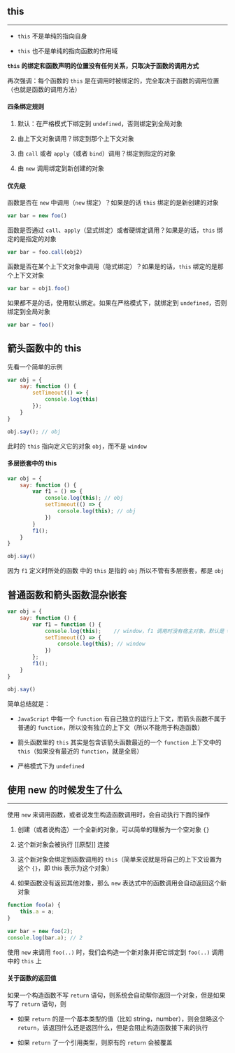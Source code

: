 ## this 

----

* ```this``` 不是单纯的指向自身

* ```this``` 也不是单纯的指向函数的作用域

**```this``` 的绑定和函数声明的位置没有任何关系，只取决于函数的调用方式**

再次强调：每个函数的 ```this``` 是在调用时被绑定的，完全取决于函数的调用位置（也就是函数的调用方法）

#### 四条绑定规则

1. 默认：在严格模式下绑定到 ```undefined```，否则绑定到全局对象

2. 由上下文对象调用？绑定到那个上下文对象

3. 由 ```call``` 或者 ```apply```（或者 ```bind```）调用？绑定到指定的对象

4. 由 ```new``` 调用绑定到新创建的对象

#### 优先级

函数是否在 ```new``` 中调用（```new``` 绑定）？如果是的话 ```this``` 绑定的是新创建的对象

```js
var bar = new foo()
```

函数是否通过 ```call```、```apply```（显式绑定）或者硬绑定调用？如果是的话，```this``` 绑定的是指定的对象

```js
var bar = foo.call(obj2)
```

函数是否在某个上下文对象中调用（隐式绑定）？如果是的话，```this``` 绑定的是那个上下文对象

```js
var bar = obj1.foo()
```

如果都不是的话，使用默认绑定。如果在严格模式下，就绑定到 ```undefined```，否则绑定到全局对象

```js
var bar = foo()
```



## 箭头函数中的 this

先看一个简单的示例

```js
var obj = {
    say: function () {
        setTimeout(() => {
            console.log(this)
        });
    }
}

obj.say(); // obj
```

此时的 ```this``` 指向定义它的对象 ```obj```，而不是 ```window```

#### 多层嵌套中的 this

```js
var obj = {
    say: function () {
        var f1 = () => {
            console.log(this); // obj
            setTimeout(() => {
                console.log(this); // obj
            })
        }
        f1();
    }
}

obj.say()
```

因为 ```f1``` 定义时所处的函数 中的 ```this``` 是指的 ```obj``` 所以不管有多层嵌套，都是 ```obj```

## 普通函数和箭头函数混杂嵌套

```js
var obj = {
    say: function () {
        var f1 = function () {
            console.log(this);    // window，f1 调用时没有宿主对象，默认是 window
            setTimeout(() => {
                console.log(this); // window
            })
        };
        f1();
    }
}

obj.say()
```

简单总结就是：

* ```JavaScript``` 中每一个 ```function``` 有自己独立的运行上下文，而箭头函数不属于普通的 ```function```，所以没有独立的上下文（所以不能用于构造函数）

* 箭头函数里的 ```this``` 其实是包含该箭头函数最近的一个 ```function``` 上下文中的 ```this```（如果没有最近的 ```function```，就是全局）

* 严格模式下为 ```undefined```





## 使用 new 的时候发生了什么

----

使用 ```new``` 来调用函数，或者说发生构造函数调用时，会自动执行下面的操作

1. 创建（或者说构造）一个全新的对象，可以简单的理解为一个空对象 `{}`

2. 这个新对象会被执行 [[原型]] 连接

3. 这个新对象会绑定到函数调用的 ```this```（简单来说就是将自己的上下文设置为这个 `{}`，即 this 表示为这个对象）

4. 如果函数没有返回其他对象，那么 ```new``` 表达式中的函数调用会自动返回这个新对象

```js
function foo(a) {
    this.a = a;
}
 
var bar = new foo(2);
console.log(bar.a); // 2
```

使用 ```new``` 来调用 ```foo(..)``` 时，我们会构造一个新对象并把它绑定到 ```foo(..)``` 调用中的 ```this``` 上


#### 关于函数的返回值

如果一个构造函数不写 `return` 语句，则系统会自动帮你返回一个对象，但是如果写了 `return` 语句，则

* 如果 `return` 的是一个基本类型的值（比如 string，number），则会忽略这个 `return`，该返回什么还是返回什么，但是会阻止构造函数接下来的执行

* 如果 `return` 了一个引用类型，则原有的 `return` 会被覆盖